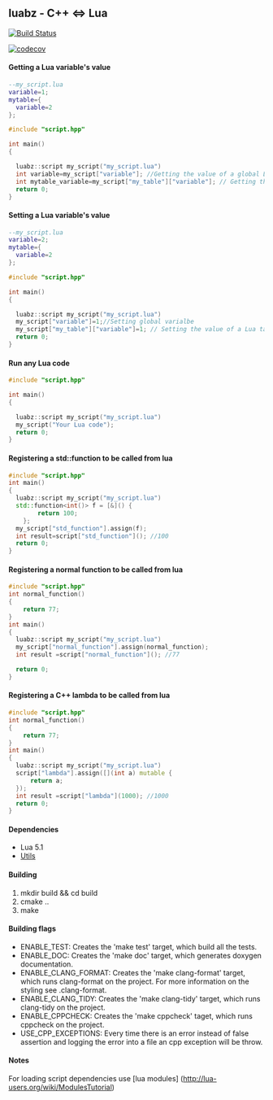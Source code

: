 ## luabz - C++ <=> Lua
[![Build Status](https://travis-ci.org/blazgrom/luabz.svg?branch=master)](https://travis-ci.org/blazgrom/luabz)

[![codecov](https://codecov.io/gh/blazgrom/luabz/branch/master/graph/badge.svg)](https://codecov.io/gh/blazgrom/luabz)


#### Getting a Lua variable's value

```lua
--my_script.lua
variable=1;
mytable={
  variable=2
};
```
```cpp
#include "script.hpp"

int main()
{

  luabz::script my_script("my_script.lua")
  int variable=my_script["variable"]; //Getting the value of a global Lua variable
  int mytable_variable=my_script["my_table"]["variable"]; // Getting the value of a Lua table's field
  return 0;
}
```

#### Setting a Lua variable's value
```lua
--my_script.lua
variable=2;
mytable={
  variable=2
};
```

```cpp
#include "script.hpp"

int main()
{

  luabz::script my_script("my_script.lua")
  my_script["variable"]=1;//Setting global varialbe
  my_script["my_table"]["variable"]=1; // Setting the value of a Lua table's field
  return 0;
}
```

#### Run any Lua code
```cpp
#include "script.hpp"

int main()
{

  luabz::script my_script("my_script.lua")
  my_script("Your Lua code");
  return 0;
}
```

#### Registering a std::function to be called from lua
```cpp
#include "script.hpp"
int main()
{
  luabz::script my_script("my_script.lua")
  std::function<int()> f = [&]() {
        return 100;
    };
  my_script["std_function"].assign(f);
  int result=script["std_function"](); //100
  return 0;
}
```
#### Registering a normal function to be called from lua
```cpp
#include "script.hpp"
int normal_function()
{
    return 77;
}
int main()
{
  luabz::script my_script("my_script.lua")
  my_script["normal_function"].assign(normal_function);
  int result =script["normal_function"](); //77

  return 0;
}
```

#### Registering a C++ lambda to be called from lua
```cpp
#include "script.hpp"
int normal_function()
{
    return 77;
}
int main()
{
  luabz::script my_script("my_script.lua")
  script["lambda"].assign([](int a) mutable {
      return a;
  });
  int result =script["lambda"](1000); //1000
  return 0;
}
```
#### Dependencies
* Lua 5.1
* [Utils](https://github.com/blazgrom/Utils)
#### Building
1. mkdir build && cd build
2. cmake ..
3. make

#### Building flags
- ENABLE_TEST: Creates the 'make test' target, which build all the tests.
- ENABLE_DOC: Creates the 'make doc' target, which generates doxygen documentation.
- ENABLE_CLANG_FORMAT: Creates the 'make clang-format' target, which runs clang-format on the project. For more information on the styling see .clang-format.
- ENABLE_CLANG_TIDY: Creates the 'make clang-tidy' target, which runs clang-tidy on the project.
- ENABLE_CPPCHECK: Creates the 'make cppcheck' taget, which runs cppcheck on the project.
- USE_CPP_EXCEPTIONS: Every time there is an error instead of false assertion and logging the error into a file an cpp exception will be throw.


#### Notes
For  loading script dependencies use [lua modules] (http://lua-users.org/wiki/ModulesTutorial)
